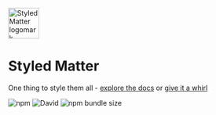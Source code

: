 <p>
  <a href="https://styledmatter.com">
    <img src="https://styledmatter.com/logomark-dark.svg" alt="Styled Matter logomark" width="63">
  </a>
</p>

# Styled Matter

One thing to style them all - [explore the docs](https://styledmatter.com) or [give it a whirl](https://codesandbox.io/s/github/woro83c/styled-matter/tree/master/sandbox)

![npm](https://img.shields.io/npm/v/styled-matter)
![David](https://img.shields.io/david/woro83c/styled-matter)
![npm bundle size](https://img.shields.io/bundlephobia/minzip/styled-matter)
